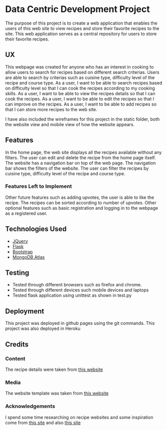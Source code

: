 # Data Centric Development Project

The purpose of this project is to create a web application that enables the users of this web site to view recipes and store their favorite recipes to the site. This web application serves as a central repository for users to store their favorite recipes.

## UX
 
This webpage was created for anyone who has an interest in cooking to allow users to search for recipes based on different search criterias. Users are able to search by criterias such as cuisine type, difficulty level of the recipe and course type. As a user, I want to be able to search recipes based on difficulty level so that I can cook the recipes according to my cooking skills. As a user, I want to be able to view the recipes details so that I can cook the recipes. As a user, I want to be able to edit the recipes so that I can improve on the recipes. As a user, I want to be able to add recipes so that I can store more recipes to the web site.

I have also included the wireframes for this project in the static folder, both the website view and mobile view of how the website appears.

## Features

In the home page, the web site displays all the recipes available without any filters. The user can edit and delete the recipe from the home page itself. The website has a navigation bar on top of the web page. The navigation bar shows the filters of the website. The user can filter the recipes by cuisine type, difficulty level of the recipe and course type.
 
### Features Left to Implement

Other future features such as adding upvotes, the user is able to like the recipe. The recipes can be sorted according to number of upvotes. Other optional features such as basic registration and logging in to the webpage as a registered user.

## Technologies Used

- [JQuery](https://jquery.com)
- [Flask](http://flask.pocoo.org/)
- [Bootstrap](https://getbootstrap.com/)
- [MongoDB Atlas](https://www.mongodb.com/)
  
## Testing

- Tested through different browsers such as firefox and chrome.
- Tested through different devices such mobile devices and laptops
- Tested flask application using unittest as shown in test.py

## Deployment

This project was deployed in github pages using the git commands. This project was also deployed in Heroku

## Credits

### Content
The recipe details were taken from [this website](https://www.allrecipes.com/)

### Media
The website template was taken from [this website](https://colorlib.com/wp/template/foodblog/)

### Acknowledgements
I spend some time researching on recipe websites and some inspiration come from [this site](https://www.bbc.com/food/recipes) and also [this site](https://myhalalkitchen.com/)